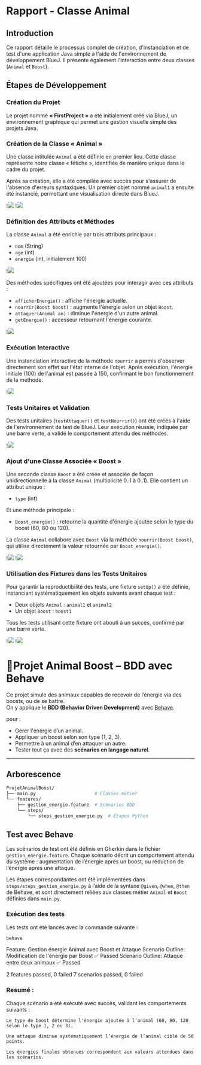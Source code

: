 # Rapport - Classe Animal

## Introduction

Ce rapport détaille le processus complet de création, d'instanciation et de test d'une application Java simple à l'aide de l'environnement de développement BlueJ. Il présente également l'interaction entre deux classes (`Animal` et `Boost`).


## Étapes de Développement

### Création du Projet

Le projet nommé **« FirstProject »** a été initialement créé via BlueJ, un environnement graphique qui permet une gestion visuelle simple des projets Java.

### Création de la Classe « Animal »

Une classe intitulée `Animal` a été définie en premier lieu. Cette classe représente notre classe « fétiche », identifiée de manière unique dans le cadre du projet.

Après sa création, elle a été compilée avec succès pour s'assurer de l'absence d'erreurs syntaxiques. Un premier objet nommé `animal1` a ensuite été instancié, permettant une visualisation directe dans BlueJ.

!![](Agilit-_TP1/Projet_metha_images/Instancier_Classe.png)
!![](Projet_metha_images/Création_et_compilation_classe.png)

### Définition des Attributs et Méthodes

La classe `Animal` a été enrichie par trois attributs principaux :

- `nom` (String)
- `age` (int)
- `energie` (int, initialement 100)

!![](Projet_metha_images/variable_animal.png)

Des méthodes spécifiques ont été ajoutées pour interagir avec ces attributs :

- `afficherEnergie()` : affiche l'énergie actuelle.
- `nourrir(Boost boost)` : augmente l'énergie selon un objet `Boost`.
- `attaquer(Animal an)` : diminue l'énergie d'un autre animal.
- `getEnergie()` : accesseur retournant l'énergie courante.

!![](Projet_metha_images/animal_methode.png)

### Exécution Interactive

Une instanciation interactive de la méthode `nourrir` a permis d'observer directement son effet sur l'état interne de l'objet. Après exécution, l'énergie initiale (100) de l'animal est passée à 150, confirmant le bon fonctionnement de la méthode.

!![](Projet_metha_images/nourrir_effet.png)

### Tests Unitaires et Validation

Des tests unitaires (`testAttaquer()` et `testNourrir()`) ont été créés à l'aide de l'environnement de test de BlueJ. Leur exécution réussie, indiquée par une barre verte, a validé le comportement attendu des méthodes.

!![](Projet_metha_images/Tester_methode_classe.png)

### Ajout d'une Classe Associée « Boost »

Une seconde classe `Boost` a été créée et associée de façon unidirectionnelle à la classe `Animal` (multiplicité 0..1 à 0..1). Elle contient un attribut unique :

- `type` (int)

Et une méthode principale :

- `Boost_energie()` : retourne la quantité d'énergie ajoutée selon le type du boost (60, 80 ou 120).

La classe `Animal` collabore avec `Boost` via la méthode `nourrir(Boost boost)`, qui utilise directement la valeur retournée par `Boost_energie()`.

!![](Projet_metha_images/boost_variable.png)
!![](Projet_metha_images/boost_methodes.png)

### Utilisation des Fixtures dans les Tests Unitaires

Pour garantir la reproductibilité des tests, une fixture `setUp()` a été définie, instanciant systématiquement les objets suivants avant chaque test :

- Deux objets `Animal` : `animal1` et `animal2`
- Un objet `Boost` : `boost1`

Tous les tests utilisant cette fixture ont abouti à un succès, confirmé par une barre verte.

!![](Projet_metha_images/Test_fixture(13).png)
!![](Projet_metha_images/Question_12.png)




# 🐾Projet Animal Boost – BDD avec Behave

Ce projet simule des animaux capables de recevoir de l’énergie via des boosts, ou de se battre.  
On y applique le **BDD (Behavior Driven Development)** avec [Behave](https://behave.readthedocs.io/).

pour :

- Gérer l'énergie d’un animal.
- Appliquer un boost selon son type (1, 2, 3).
- Permettre à un animal d’en attaquer un autre.
- Tester tout ça avec des **scénarios en langage naturel**.

---

##  Arborescence

```bash
ProjetAnimalBoost/
├── main.py                      # Classes métier
└── features/
    ├── gestion_energie.feature  # Scénarios BDD
    └── steps/
        └── steps_gestion_energie.py  # Étapes Python
```

##  Test avec Behave

Les scénarios de test ont été définis en Gherkin dans le fichier `gestion_energie.feature`. Chaque scénario décrit un comportement attendu du système : augmentation de l’énergie après un boost, ou réduction de l’énergie après une attaque.

Les étapes correspondantes ont été implémentées dans `steps/steps_gestion_energie.py` à l’aide de la syntaxe `@given`, `@when`, `@then` de Behave, et sont directement reliées aux classes métier `Animal` et `Boost` définies dans `main.py`.

###  Exécution des tests

Les tests ont été lancés avec la commande suivante :

```bash
behave
```
Feature: Gestion énergie Animal avec Boost et Attaque
  Scenario Outline: Modification de l'énergie par Boost     ✅ Passed
  Scenario Outline: Attaque entre deux animaux              ✅ Passed

2 features passed, 0 failed
7 scenarios passed, 0 failed

### Resumé :

Chaque scénario a été exécuté avec succès, validant les comportements suivants :

    Le type de boost détermine l'énergie ajoutée à l’animal (60, 80, 120 selon le type 1, 2 ou 3).

    Une attaque diminue systématiquement l’énergie de l’animal ciblé de 50 points.

    Les énergies finales obtenues correspondent aux valeurs attendues dans les scénarios.
